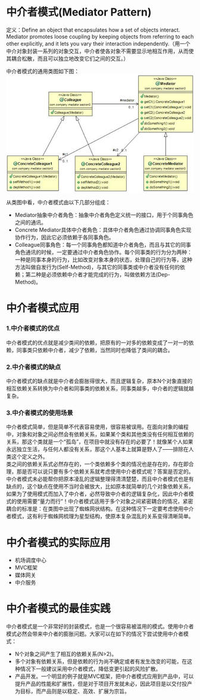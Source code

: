 # 中介者模式(Mediator Pattern) 
定义：Define an object that encapsulates how a set of objects interact. Mediator promotes loose coupling by keeping objects from referring to each other explicitly, and it lets you vary their interaction independently.（用一个中介对象封装一系列的对象交互，中介者使各对象不需要显示地相互作用，从而使其耦合松散，而且可以独立地改变它们之间的交互。）  


中介者模式的通用类图如下图：  
![Alt text](mediator.jpg "中介者模式类图")

从类图中看，中介者模式由以下几部分组成：

- Mediator抽象中介者角色：抽象中介者角色定义统一的接口，用于个同事角色之间的通讯。
- Concrete Mediator具体中介者角色：具体中介者角色通过协调同事角色实现协作行为，因此它必须依赖于各同事角色。
- Colleague同事角色：每一个同事角色都知道中介者角色，而且与其它的同事角色通讯的时候，一定要通过中介者角色协作。每个同事类的行为分为两种：一种是同事本身的行为，比如改变对象本身的状态，处理自己的行为等，这种方法叫做自发行为(Self-Method)，与其它的同事类或中介者没有任何的依赖；第二种是必须依赖中介者才能完成的行为，叫做依赖方法(Dep-Method)。


# 中介者模式应用
### 1.中介者模式的优点
 中介者模式的优点就是减少类间的依赖，把原有的一对多的依赖变成了一对一的依赖，同事类只依赖中介者，减少了依赖，当然同时也降低了类间的耦合。  


### 2.中介者模式的缺点 
中介者模式的缺点就是中介者会膨胀得很大，而且逻辑复杂，原本N个对象直接的相互依赖关系转换为中介者和同事类的依赖关系，同事类越多，中介者的逻辑就越复杂。  


### 3.中介者模式的使用场景
中介者模式简单，但是简单不代表容易使用，很容易被误用。在面向对象的编程中，对象和对象之间必然会有依赖关系，如果某个类和其他类没有任何相互依赖的关系，那这个类就是一个“孤岛”，在项目中就没有存在的必要了！就像某个人如果永远独立生活，与任何人都没有关系，那这个人基本上就算是野人了——排除在人类这个定义之外。  
 类之间的依赖关系式必然存在的，一个类依赖多个类的情况也是存在的，存在即合理，那是否可以说只要有多个依赖关系就考虑使用中介者模式呢？答案是否定的。中介者模式未必能帮你把原本凌乱的逻辑整理得清清楚楚，而且中介者模式也是有缺点的，这个缺点在使用不当时会被放大，比如原本就简单的几个对象依赖关系，如果为了使用模式而加入了中介者，必然导致中介者的逻辑复杂化，因此中介者模式的使用需要“量力而行”！中介者模式适用于多个对象之间紧密耦合的情况，紧密耦合的标准是：在类图中出现了蜘蛛网状结构。在这种情况下一定要考虑使用中介者模式，这有利于蜘蛛网梳理为星型结构，使原本复杂混乱的关系变得清晰简单。


# 中介者模式的实际应用
 * 机场调度中心
 * MVC框架
 * 媒体网关
 * 中介服务  


# 中介者模式的最佳实践
中介者模式是一个非常好的封装模式，也是一个很容易被滥用的模式。使用中介者模式必然会带来中介者的膨胀问题。大家可以在如下的情况下尝试使用中介者模式：

- N个对象之间产生了相互的依赖关系(N>2)。  
- 多个对象有依赖关系，但是依赖的行为尚不确定或者有发生改变的可能，在这种情况下一般建议采用中介者模式，降低变更引起的风险扩散。
- 产品开发。一个明显的例子就是MVC框架，把中介者模式应用到产品中，可以提升产品的性能和扩展性，但是对于项目开发就未必，因此项目是以交付投产为目标，而产品则是以稳定、高效、扩展为宗旨。 